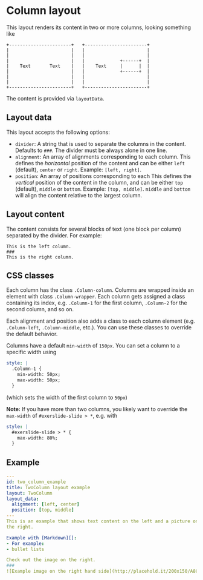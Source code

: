 # Column layout

This layout renders its content in two or more columns, looking something like

```
+-----------------------+   +-----------------------+
|                       |   |                       |
|                       |   |                       |
|                       |   |             +------+  |
|    Text       Text    |   |    Text     |      |  |
|                       |   |             +------+  |
|                       |   |                       |
|                       |   |                       |
+-----------------------+   +-----------------------+
```

The content is provided via `layoutData`.

## Layout data

This layout accepts the following options:

- `divider`: A string that is used to separate the columns in the content. 
  Defaults to `###`. The divider must be always alone in one line.
- `alignment`: An array of alignments corresponding to each column. This 
  defines the *horizontal* position of the content and can be either `left` 
  (default), `center` or `right`.  Example: `[left,
right]`.
- `position`: An array of positions corresponding to each This defines the 
*vertical* position of the content in the column, and can be either `top` 
(default), `middle` or `bottom`. Example: `[top, middle]`. `middle` and 
`bottom` will align the content relative to the largest column.

## Layout content

The content consists for several blocks of text (one block per column) 
separated by the divider. For example:

```
This is the left column.
###
This is the right column.
```

## CSS classes

Each column has the class `.Column-column`. Columns are wrapped inside an 
element with class `.Column-wrapper`. Each column gets assigned a class 
containing its index, e.g. `.Column-1` for the first column, `.Column-2` for 
the second column, and so on.

Each alignment and position also adds a class to each column element (e.g.  
`.Column-left`, `.Column-middle`, etc.).  You can use these classes to override 
the default behavior.

Columns have a default `min-width` of `150px`. You can set a column to a 
specific width using

```yaml
style: |
  .Column-1 {
    min-width: 50px;
    max-width: 50px;
  }
```

(which sets the width of the first column to `50px`)

**Note:** If you have more than two columns, you likely want to override the 
`max-width` of `#exerslide-slide > *`, e.g. with

```yaml
style: |
  #exerslide-slide > * {
    max-width: 80%;
  }
```

## Example

```yaml
---
id: two_column_example
title: TwoColumn layout example
layout: TwoColumn
layout_data:
  alignment: [left, center]
  position: [top, middle]
---
This is an example that shows text content on the left and a picture on
the right.

Example with [Markdown][]:
- For example:
- bullet lists

Check out the image on the right.
###
![Example image on the right hand side](http://placehold.it/200x150/A8C5FC/?text=+)
```
